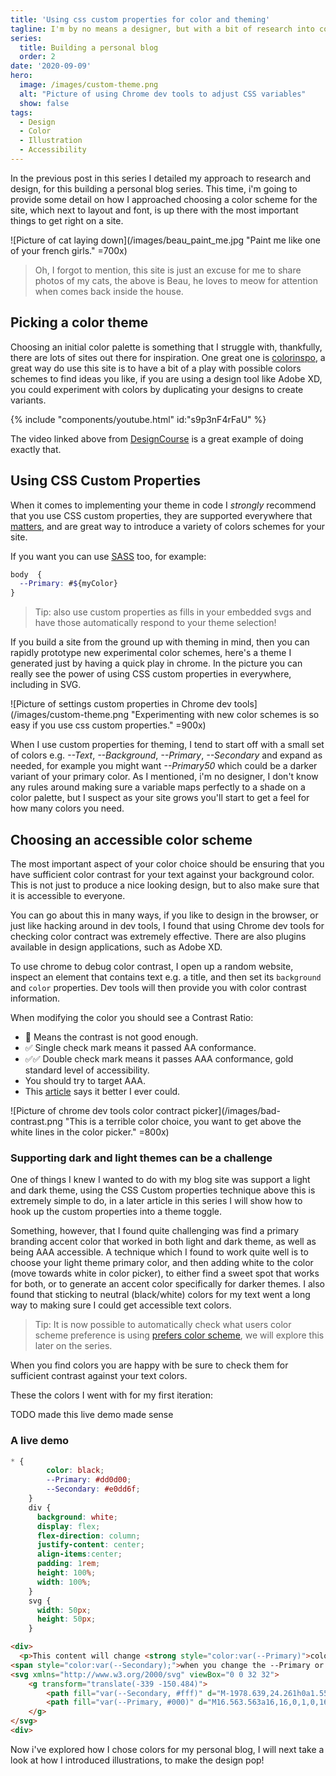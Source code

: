 ```yaml
---
title: 'Using css custom properties for color and theming'
tagline: I'm by no means a designer, but with a bit of research into color contract and accessibility, making I was able to build out a design that I was happy with.
series:
  title: Building a personal blog
  order: 2
date: '2020-09-09'
hero:
  image: /images/custom-theme.png
  alt: "Picture of using Chrome dev tools to adjust CSS variables"
  show: false
tags:
  - Design
  - Color
  - Illustration
  - Accessibility
---
```


In the previous post in this series I detailed my approach to research and design, for this building a personal blog series. This time, i'm going to provide some detail on how I approached choosing a color scheme for the site, which next to layout and font, is up there with the most important things to get right on a site.

![Picture of cat laying down](/images/beau_paint_me.jpg "Paint me like one of your french girls." =700x)

> Oh, I forgot to mention, this site is just an excuse for me to share photos of my cats, the above is Beau, he loves to meow for attention when comes back inside the house.

## Picking a color theme
Choosing an initial color palette is something that I struggle with, thankfully, there are lots of sites out there for inspiration. One great one is [colorinspo](https://colorsinspo.com/), a great way do use this site is to have a bit of a play with possible colors schemes to find ideas you like, if you are using a design tool like Adobe XD, you could experiment with colors by duplicating your designs to create variants.

{% include "components/youtube.html" id:"s9p3nF4rFaU" %}

The video linked above from [DesignCourse](https://www.youtube.com/channel/UCVyRiMvfUNMA1UPlDPzG5Ow) is a great example of doing exactly that.

## Using CSS Custom Properties
When it comes to implementing your theme in code I *strongly* recommend that you use CSS custom properties, they are supported everywhere that [matters](https://caniuse.com/?search=css%20variables), and are great way to introduce a variety of colors schemes for your site.

If you want you can use [SASS](https://sass-lang.com/) too, for example:

```scss
body  {
  --Primary: #${myColor}
}
```

> Tip: also use custom properties as fills in your embedded svgs and have those automatically respond to your theme selection!

If you build a site from the ground up with theming in mind, then you can rapidly prototype new experimental color schemes, here's a theme I generated just by having a quick play in chrome. In the picture you can really see the power of using CSS custom properties in everywhere, including in SVG.

![Picture of settings custom properties in Chrome dev tools](/images/custom-theme.png "Experimenting with new color schemes is so easy if you use css custom properties." =900x)

When I use custom properties for theming, I tend to start off with a small set of colors e.g. *--Text*, *--Background*, *--Primary*, *--Secondary* and expand as needed, for example you might want *--Primary50* which could be a darker variant of your primary color.
As I mentioned, i'm no designer, I don't know any rules around making sure a variable maps perfectly to a shade on a color palette, but I suspect as your site grows you'll start to get a feel for how many colors you need.

## Choosing an accessible color scheme

The most important aspect of your color choice should be ensuring that you have sufficient color contrast for your text against your background color.
This is not just to produce a nice looking design, but to also make sure that it is accessible to everyone.

You can go about this in many ways, if you like to design in the browser, or just like hacking around in dev tools, I found that using Chrome dev tools for checking color contract was extremely effective. There are also plugins available in design applications, such as Adobe XD.

To use chrome to debug color contrast, I open up a random website, inspect an element that contains text e.g. a title, and then set its `background` and `color` properties. Dev tools will then provide you with color contrast information.

When modifying the color you should see a Contrast Ratio:
- 🚫 Means the contrast is not good enough.
- ✅ Single check mark means it passed AA conformance.
- ✅✅ Double check mark means it passes AAA conformance, gold standard level of accessibility.
- You should try to target AAA.
- This [article](https://web.dev/color-and-contrast-accessibility/) says it better I ever could.

![Picture of chrome dev tools color contract picker](/images/bad-contrast.png "This is a terrible color choice, you want to get above the white lines in the color picker." =800x)

### Supporting dark and light themes can be a challenge

One of things I knew I wanted to do with my blog site was support a light and dark theme, using the CSS Custom properties technique above this is extremely simple to do, in a later article in this series I will show how to hook up the custom properties into a theme toggle.

Something, however, that I found quite challenging was find a primary branding accent color that worked in both light and dark theme, as  well as being AAA accessible.
A technique which I found to work quite well is to choose your light theme primary color, and then adding white to the color (move towards white in color picker), to either find a sweet spot that works for both, or to generate an accent color  specifically for darker themes. I also found that sticking to neutral (black/white) colors for my text went a long way to making sure I could get accessible text colors.

> Tip: It is now possible to automatically check what users color scheme preference is using [prefers color scheme](https://caniuse.com/prefers-color-scheme), we will explore this later on the series.

 When you find colors you are happy with be sure to check them for sufficient contrast against  your text colors.

 These the colors I went with for my first iteration:

TODO made this live demo made sense
### A live demo

```css css-var-demo
* {
        color: black;
        --Primary: #dd0d00;
        --Secondary: #e0dd6f;
    }
    div {
      background: white;
      display: flex;
      flex-direction: column;
      justify-content: center;
      align-items:center;
      padding: 1rem;
      height: 100%;
      width: 100%;
    }
    svg {
      width: 50px;
      height: 50px;
    }
```
```html css-var-demo
<div>
  <p>This content will change <strong style="color:var(--Primary)">color</strong>
<span style="color:var(--Secondary);">when you change the --Primary or --Secondary</span></p>
<svg xmlns="http://www.w3.org/2000/svg" viewBox="0 0 32 32">
    <g transform="translate(-339 -150.484)">
        <path fill="var(--Secondary, #fff)" d="M-1978.639,24.261h0a1.555,1.555,0,0,1-1.555-1.551V9.291a1.555,1.555,0,0,1,1.555-1.551,1.527,1.527,0,0,1,.748.2l11.355,6.9a1.538,1.538,0,0,1,.793,1.362,1.526,1.526,0,0,1-.793,1.348l-11.355,6.516A1.52,1.52,0,0,1-1978.639,24.261Z" transform="translate(2329 150.484)"/>
        <path fill="var(--Primary, #000)" d="M16.563.563a16,16,0,1,0,16,16A16,16,0,0,0,16.563.563Zm7.465,17.548L12.672,24.627a1.551,1.551,0,0,1-2.3-1.355V9.853a1.552,1.552,0,0,1,2.3-1.355l11.355,6.9A1.553,1.553,0,0,1,24.027,18.111Z" transform="translate(338.438 149.922)" />
    </g>
</svg>
<div>
```

 Now i've explored how I chose colors for my personal blog, I will next take a look at how I introduced illustrations, to make the design pop!
